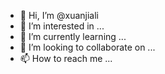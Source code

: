 - 👋 Hi, I’m @xuanjiali
- 👀 I’m interested in ...
- 🌱 I’m currently learning ...
- 💞️ I’m looking to collaborate on ...
- 📫 How to reach me ...

<!---
xuanjiali/xuanjiali is a ✨ special ✨ repository because its `README.md` (this file) appears on your GitHub profile.
You can click the Preview link to take a look at your changes.
--->
